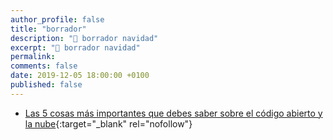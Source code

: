 ```yaml
---
author_profile: false
title: "borrador"
description: "🌟 borrador navidad"
excerpt: "🌟 borrador navidad"
permalink:
comments: false
date: 2019-12-05 18:00:00 +0100
published: false
---
```


* [Las 5 cosas más importantes que debes saber sobre el código abierto y la nube](https://www.techrepublic.com/article/top-5-things-to-know-about-open-source-and-the-cloud/?ftag=COS-05-10aaa0g&taid=5de2231416deae000192d2bd&utm_campaign=trueAnthem:+Twitter+Card&utm_medium=trueAnthemCard&utm_source=twitterCard){:target="_blank" rel="nofollow"}
